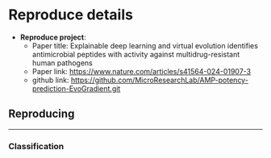# Reproduce details

- **Reproduce project**: 
  - Paper title: Explainable deep learning and virtual evolution identifies antimicrobial peptides with activity against multidrug-resistant human pathogens
  - Paper link: https://www.nature.com/articles/s41564-024-01907-3
  - github link: https://github.com/MicroResearchLab/AMP-potency-prediction-EvoGradient.git

## Reproducing
****

### Classification
